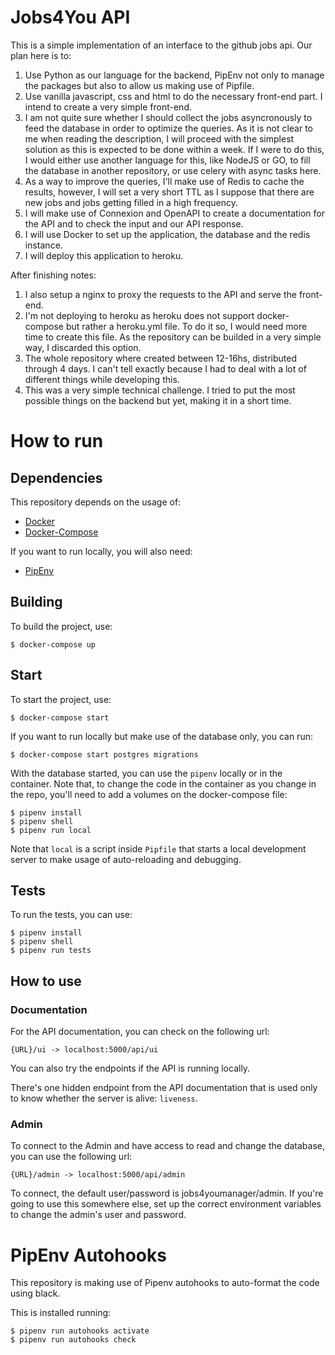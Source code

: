 # Jobs4You API

This is a simple implementation of an interface to the github jobs api. Our plan here is to:

1. Use Python as our language for the backend, PipEnv not only to manage the packages but also to allow us making use of Pipfile.
2. Use vanilla javascript, css and html to do the necessary front-end part. I intend to create a very simple front-end.
3. I am not quite sure whether I should collect the jobs asyncronously to feed the database in order to optimize the queries. As it is not clear to me when reading the description, I will proceed with the simplest solution as this is expected to be done within a week. If I were to do this, I would either use another language for this, like NodeJS or GO, to fill the database in another repository, or use celery with async tasks here. 
4. As a way to improve the queries, I'll make use of Redis to cache the results, however, I will set a very short TTL as I suppose that there are new jobs and jobs getting filled in a high frequency. 
5. I will make use of Connexion and OpenAPI to create a documentation for the API and to check the input and our API response.
6. I will use Docker to set up the application, the database and the redis instance.
7. I will deploy this application to heroku. 

After finishing notes:
1. I also setup a nginx to proxy the requests to the API and serve the front-end.
2. I'm not deploying to heroku as heroku does not support docker-compose but rather a heroku.yml file. To do it so, I would need more time to create this file. As the repository can be builded in a very simple way, I discarded this option.
3. The whole repository where created between 12-16hs, distributed through 4 days. I can't tell exactly because I had to deal with a lot of different things while developing this.
4. This was a very simple technical challenge. I tried to put the most possible things on the backend but yet, making it in a short time. 

# How to run

## Dependencies

This repository depends on the usage of:
- [Docker](https://docs.docker.com/engine/install/) 
- [Docker-Compose](https://docs.docker.com/compose/install/)

If you want to run locally, you will also need:
- [PipEnv](https://pipenv-fork.readthedocs.io/en/latest/install.html#installing-pipenv)

## Building

To build the project, use:
```shell
$ docker-compose up
```

## Start

To start the project, use:
```shell
$ docker-compose start
```

If you want to run locally but make use of the database only, you can run:

```shell
$ docker-compose start postgres migrations
```
With the database started, you can use the `pipenv` locally or in the container. Note that, to change the code in the container as you change in the repo, you'll need to add a volumes on the docker-compose file:

```shell
$ pipenv install
$ pipenv shell
$ pipenv run local
```

Note that `local` is a script inside `Pipfile` that starts a local development server to make usage of auto-reloading and debugging.

## Tests

To run the tests, you can use:

```shell
$ pipenv install
$ pipenv shell
$ pipenv run tests
```

## How to use

### Documentation

For the API documentation, you can check on the following url:

```
{URL}/ui -> localhost:5000/api/ui
```
You can also try the endpoints if the API is running locally. 

There's one hidden endpoint from the API documentation that is used only to know whether the server is alive: `liveness`.

### Admin

To connect to the Admin and have access to read and change the database, you can use the following url:
```
{URL}/admin -> localhost:5000/api/admin
```
To connect, the default user/password is jobs4youmanager/admin. If you're going to use this somewhere else, set up the correct environment variables to change the admin's user and password.

# PipEnv Autohooks

This repository is making use of Pipenv autohooks to auto-format the code using black. 

This is installed running:
```shell
$ pipenv run autohooks activate
$ pipenv run autohooks check
```
